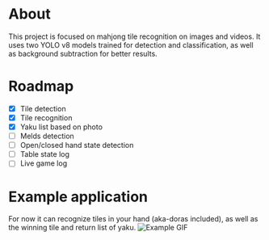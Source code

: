 # About

This project is focused on mahjong tile recognition on images and videos.
It uses two YOLO v8 models trained for detection and classification, as well as background subtraction for better
results.

# Roadmap

- [x] Tile detection
- [x] Tile recognition
- [x] Yaku list based on photo
- [ ] Melds detection
- [ ] Open/closed hand state detection
- [ ] Table state log
- [ ] Live game log

# Example application
For now it can recognize tiles in your hand (aka-doras included), as well as the winning tile and return list of yaku.
![Example GIF](media/tg.gif)